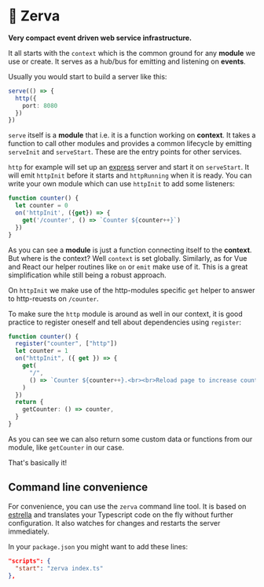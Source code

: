 # 🌱 Zerva

**Very compact event driven web service infrastructure.**

It all starts with the `context` which is the common ground for any **module** we use or create. It serves as a hub/bus for emitting and listening on **events**. 

Usually you would start to build a server like this:

```ts 
serve(() => {
  http({
    port: 8080
  })
})
```

`serve` itself is a **module** that i.e. it is a function working on **context**. It takes a function to call other modules and provides a common lifecycle by emitting `serveInit` and `serveStart`. These are the entry points for other services.

`http` for example will set up an [express]() server and start it on `serveStart`. It will emit `httpInit` before it starts and `httpRunning` when it is ready. You can write your own module which can use `httpInit` to add some listeners:

```ts
function counter() {
  let counter = 0
  on('httpInit', ({get}) => {
    get('/counter', () => `Counter ${counter++}`)
  })
}
```

As you can see a **module** is just a function connecting itself to the **context**. But where is the context? Well `context` is set globally. Similarly, as for Vue and React our helper routines like `on` or `emit` make use of it. This is a great simplification while still being a robust approach.

On `httpInit` we make use of the http-modules specific `get` helper to answer to http-reuests on `/counter`.

To make sure the `http` module is around as well in our context, it is good practice to register oneself and tell about dependencies using `register`:

```ts
function counter() {
  register("counter", ["http"])
  let counter = 1
  on("httpInit", ({ get }) => {
    get(
      "/",
      () => `Counter ${counter++}.<br><br>Reload page to increase counter.`
    )
  })
  return {
    getCounter: () => counter,
  }
}
```

As you can see we can also return some custom data or functions from our module, like `getCounter` in our case.

That's basically it!

## Command line convenience

For convenience, you can use the `zerva` command line tool. It is based on [estrella](https://github.com/rsms/estrella) and translates your Typescript code on the fly without further configuration. It also watches for changes and restarts the server immediately. 

In your `package.json` you might want to add these lines:

```json
"scripts": {
  "start": "zerva index.ts"
},
```


